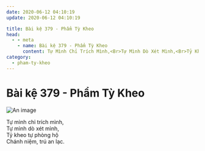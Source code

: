 ```yaml
---
date: 2020-06-12 04:10:19
update: 2020-06-12 04:10:19

title: Bài kệ 379 - Phẩm Tỳ Kheo
head:
  - - meta
    - name: Bài kệ 379 - Phẩm Tỳ Kheo
      content: Tự Mình Chỉ Trích Mình,<Br>Tự Mình Dò Xét Mình,<Br>Tỷ Kheo Tự Phòng Hộ<Br>Chánh Niệm, Trú An Lạc.<Br>
category:
  - pham-ty-kheo
---
```


# Bài kệ 379 - Phẩm Tỳ Kheo

![An image](/img/pham-ty-kheo/pham-ty-kheo-379.jpg)

Tự mình chỉ trích mình,<br>Tự mình dò xét mình,<br>Tỷ kheo tự phòng hộ<br>Chánh niệm, trú an lạc.<br>
